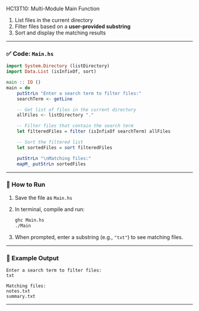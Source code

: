 HC13T10: Multi-Module Main Function

1. List files in the current directory
2. Filter files based on a **user-provided substring**
3. Sort and display the matching results

---

### ✅ **Code: `Main.hs`**

```haskell
import System.Directory (listDirectory)
import Data.List (isInfixOf, sort)

main :: IO ()
main = do
    putStrLn "Enter a search term to filter files:"
    searchTerm <- getLine

    -- Get list of files in the current directory
    allFiles <- listDirectory "."

    -- Filter files that contain the search term
    let filteredFiles = filter (isInfixOf searchTerm) allFiles

    -- Sort the filtered list
    let sortedFiles = sort filteredFiles

    putStrLn "\nMatching files:"
    mapM_ putStrLn sortedFiles
```

---

### 🔧 How to Run

1. Save the file as `Main.hs`

2. In terminal, compile and run:

   ```bash
   ghc Main.hs
   ./Main
   ```

3. When prompted, enter a substring (e.g., `"txt"`) to see matching files.

---

### 📝 Example Output

```
Enter a search term to filter files:
txt

Matching files:
notes.txt
summary.txt
```

---
